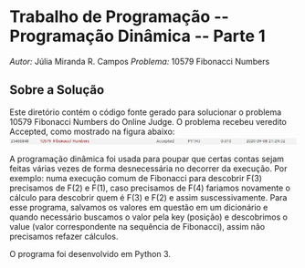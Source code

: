 # Trabalho de Programação -- Programação Dinâmica -- Parte 1

*Autor:* Júlia Miranda R. Campos
*Problema:* 10579	Fibonacci Numbers
## Sobre a Solução
Este diretório contém o código fonte gerado para solucionar o problema 10579	Fibonacci Numbers
do Online Judge. O problema recebeu veredito Accepted, como mostrado na
figura abaixo:
![Veredito](/fibonacci/veredito.PNG)

A programação dinâmica foi usada para poupar que certas contas sejam feitas várias vezes de forma desnecessária no decorrer da execução.
Por exemplo: numa execução comum de Fibonacci para descobrir F(3) precisamos de F(2) e F(1), caso precisamos de F(4) fariamos novamente 
o cálculo para descobrir quem é F(3) e F(2) e assim suscessivamente. Para esse programa, salvamos os valores em questão em um dicionário
e quando necessário buscamos o valor pela key (posição) e descobrimos o value (valor correspondente na sequência de Fibonacci), assim não 
precisamos refazer cálculos.

O programa foi desenvolvido em Python 3. 

